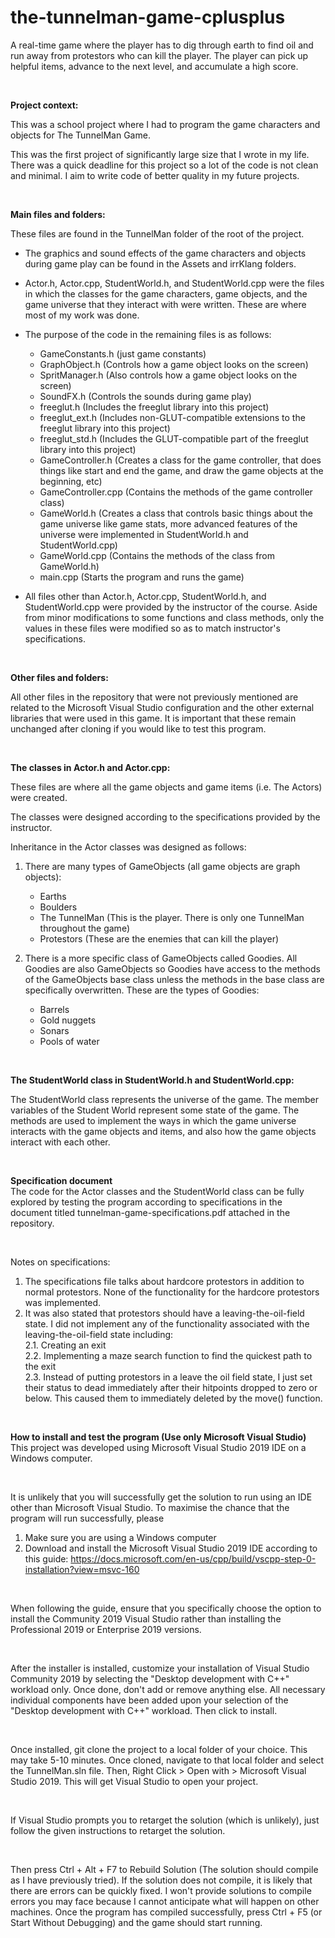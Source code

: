 # the-tunnelman-game-cplusplus
A real-time game where the player has to dig through earth to find oil and run away from protestors who can kill the player. The player can pick up helpful items, advance to the next level, and accumulate a high score.

<br/>

**Project context:** <br/>

This was a school project where I had to program the game characters and objects for The TunnelMan Game. 

This was the first project of significantly large size that I wrote in my life. There was a quick deadline for this project so a lot of the code is not clean and minimal. I aim to write code of better quality in my future projects.

<br/>

**Main files and folders:** <br/>

These files are found in the TunnelMan folder of the root of the project.

  - The graphics and sound effects of the game characters and objects during game play can be found in the Assets and irrKlang folders.

  - Actor.h, Actor.cpp, StudentWorld.h, and StudentWorld.cpp were the files in which the classes for the game characters, game objects, and the game universe that they interact with were written. These are where most of my work was done.

  - The purpose of the code in the remaining files is as follows: <br/>
    - GameConstants.h (just game constants)
    - GraphObject.h (Controls how a game object looks on the screen)
    - SpritManager.h (Also controls how a game object looks on the screen)
    - SoundFX.h (Controls the sounds during game play)
    - freeglut.h (Includes the freeglut library into this project)
    - freeglut_ext.h (Includes non-GLUT-compatible extensions to the freeglut library into this project)
    - freeglut_std.h (Includes the GLUT-compatible part of the freeglut library into this project)
    - GameController.h (Creates a class for the game controller, that does things like start and end the game, and draw the game objects at the beginning, etc)
    - GameController.cpp (Contains the methods of the game controller class)
    - GameWorld.h (Creates a class that controls basic things about the game universe like game stats, more advanced features of the universe were implemented in StudentWorld.h and StudentWorld.cpp)
    - GameWorld.cpp (Contains the methods of the class from GameWorld.h)
    - main.cpp (Starts the program and runs the game)

  - All files other than Actor.h, Actor.cpp, StudentWorld.h, and StudentWorld.cpp were provided by the instructor of the course. Aside from minor modifications to some functions and class methods, only the values in these files were modified so as to match instructor's specifications.

<br/>

**Other files and folders:** <br/>

All other files in the repository that were not previously mentioned are related to the Microsoft Visual Studio configuration and the other external libraries that were used in this game. It is important that these remain unchanged after cloning if you would like to test this program.

<br/>


**The classes in Actor.h and Actor.cpp:** <br/>

These files are where all the game objects and game items (i.e. The Actors) were created.

The classes were designed according to the specifications provided by the instructor.

Inheritance in the Actor classes was designed as follows:
1. There are many types of GameObjects (all game objects are graph objects):
    - Earths
    - Boulders
    - The TunnelMan (This is the player. There is only one TunnelMan throughout the game)
    - Protestors (These are the enemies that can kill the player)

2. There is a more specific class of GameObjects called Goodies. All Goodies are also GameObjects so Goodies have access to the methods of the GameObjects base class unless the methods in the base class are specifically overwritten. These are the types of Goodies:
    - Barrels
    - Gold nuggets
    - Sonars
    - Pools of water

<br/>

**The StudentWorld class in StudentWorld.h and StudentWorld.cpp:** <br/>

The StudentWorld class represents the universe of the game. The member variables of the Student World represent some state of the game. The methods are used to implement the ways in which the game universe interacts with the game objects and items, and also how the game objects interact with each other.

<br/>

**Specification document** <br/>
The code for the Actor classes and the StudentWorld class can be fully explored by testing the program according to specifications in the document titled tunnelman-game-specifications.pdf attached in the repository.

<br/>

Notes on specifications:

1. The specifications file talks about hardcore protestors in addition to normal protestors. None of the functionality for the hardcore protestors was implemented.
2. It was also stated that protestors should have a leaving-the-oil-field state. I did not implement any of the functionality associated with the leaving-the-oil-field state including: <br/>
2.1. Creating an exit <br/>
2.2. Implementing a maze search function to find the quickest path to the exit<br/>
2.3. Instead of putting protestors in a leave the oil field state, I just set their status to dead immediately after their hitpoints dropped to zero or below. This caused them to immediately deleted by the move() function. <br/>


<br/>

**How to install and test the program (Use only Microsoft Visual Studio)** <br/>
This project was developed using Microsoft Visual Studio 2019 IDE on a Windows computer. 

<br/>

It is unlikely that you will successfully get the solution to run using an IDE other than Microsoft Visual Studio. To maximise the chance that the program will run successfully, please
1) Make sure you are using a Windows computer
2) Download and install the Microsoft Visual Studio 2019 IDE according to this guide: https://docs.microsoft.com/en-us/cpp/build/vscpp-step-0-installation?view=msvc-160

<br/>

When following the guide, ensure that you specifically choose the option to install the Community 2019 Visual Studio rather than installing the Professional 2019 or Enterprise 2019 versions. 

<br/>

After the installer is installed, customize your installation of Visual Studio Community 2019 by selecting the "Desktop development with C++" workload only. Once done, don't add or remove anything else. All necessary individual components have been added upon your selection of the "Desktop development with C++" workload. Then click to install.

<br/>

Once installed, git clone the project to a local folder of your choice. This may take 5-10 minutes. Once cloned, navigate to that local folder and select the TunnelMan.sln file. Then, Right Click > Open with > Microsoft Visual Studio 2019. This will get Visual Studio to open your project.

<br/>

If Visual Studio prompts you to retarget the solution (which is unlikely), just follow the given instructions to retarget the solution. 

<br/>

Then press Ctrl + Alt + F7 to Rebuild Solution (The solution should compile as I have previously tried). If the solution does not compile, it is likely that there are errors can be quickly fixed. I won't provide solutions to compile errors you may face because I cannot anticipate what will happen on other machines. Once the program has compiled successfully, press Ctrl + F5 (or Start Without Debugging) and the game should start running.

